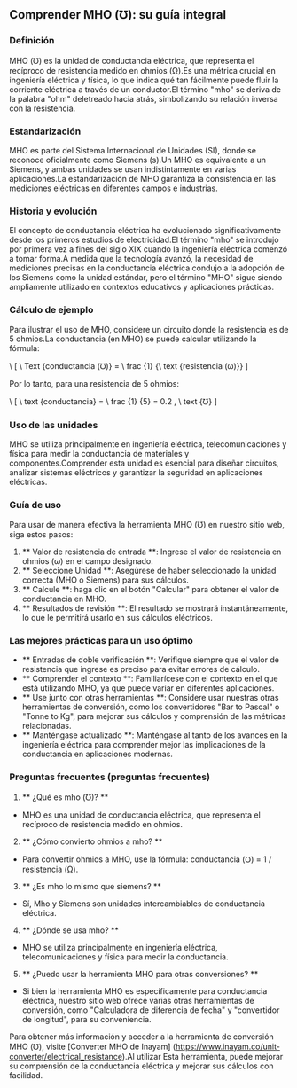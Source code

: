 ## Comprender MHO (℧): su guía integral

### Definición
MHO (℧) es la unidad de conductancia eléctrica, que representa el recíproco de resistencia medido en ohmios (Ω).Es una métrica crucial en ingeniería eléctrica y física, lo que indica qué tan fácilmente puede fluir la corriente eléctrica a través de un conductor.El término "mho" se deriva de la palabra "ohm" deletreado hacia atrás, simbolizando su relación inversa con la resistencia.

### Estandarización
MHO es parte del Sistema Internacional de Unidades (SI), donde se reconoce oficialmente como Siemens (s).Un MHO es equivalente a un Siemens, y ambas unidades se usan indistintamente en varias aplicaciones.La estandarización de MHO garantiza la consistencia en las mediciones eléctricas en diferentes campos e industrias.

### Historia y evolución
El concepto de conductancia eléctrica ha evolucionado significativamente desde los primeros estudios de electricidad.El término "mho" se introdujo por primera vez a fines del siglo XIX cuando la ingeniería eléctrica comenzó a tomar forma.A medida que la tecnología avanzó, la necesidad de mediciones precisas en la conductancia eléctrica condujo a la adopción de los Siemens como la unidad estándar, pero el término "MHO" sigue siendo ampliamente utilizado en contextos educativos y aplicaciones prácticas.

### Cálculo de ejemplo
Para ilustrar el uso de MHO, considere un circuito donde la resistencia es de 5 ohmios.La conductancia (en MHO) se puede calcular utilizando la fórmula:

\ [
\ Text {conductancia (℧)} = \ frac {1} {\ text {resistencia (ω)}}
\]

Por lo tanto, para una resistencia de 5 ohmios:

\ [
\ text {conductancia} = \ frac {1} {5} = 0.2 \, \ text {℧}
\]

### Uso de las unidades
MHO se utiliza principalmente en ingeniería eléctrica, telecomunicaciones y física para medir la conductancia de materiales y componentes.Comprender esta unidad es esencial para diseñar circuitos, analizar sistemas eléctricos y garantizar la seguridad en aplicaciones eléctricas.

### Guía de uso
Para usar de manera efectiva la herramienta MHO (℧) en nuestro sitio web, siga estos pasos:

1. ** Valor de resistencia de entrada **: Ingrese el valor de resistencia en ohmios (ω) en el campo designado.
2. ** Seleccione Unidad **: Asegúrese de haber seleccionado la unidad correcta (MHO o Siemens) para sus cálculos.
3. ** Calcule **: haga clic en el botón "Calcular" para obtener el valor de conductancia en MHO.
4. ** Resultados de revisión **: El resultado se mostrará instantáneamente, lo que le permitirá usarlo en sus cálculos eléctricos.

### Las mejores prácticas para un uso óptimo
- ** Entradas de doble verificación **: Verifique siempre que el valor de resistencia que ingrese es preciso para evitar errores de cálculo.
- ** Comprender el contexto **: Familiarícese con el contexto en el que está utilizando MHO, ya que puede variar en diferentes aplicaciones.
- ** Use junto con otras herramientas **: Considere usar nuestras otras herramientas de conversión, como los convertidores "Bar to Pascal" o "Tonne to Kg", para mejorar sus cálculos y comprensión de las métricas relacionadas.
- ** Manténgase actualizado **: Manténgase al tanto de los avances en la ingeniería eléctrica para comprender mejor las implicaciones de la conductancia en aplicaciones modernas.

### Preguntas frecuentes (preguntas frecuentes)

1. ** ¿Qué es mho (℧)? **
- MHO es una unidad de conductancia eléctrica, que representa el recíproco de resistencia medido en ohmios.

2. ** ¿Cómo convierto ohmios a mho? **
- Para convertir ohmios a MHO, use la fórmula: conductancia (℧) = 1 / resistencia (Ω).

3. ** ¿Es mho lo mismo que siemens? **
- Sí, Mho y Siemens son unidades intercambiables de conductancia eléctrica.

4. ** ¿Dónde se usa mho? **
- MHO se utiliza principalmente en ingeniería eléctrica, telecomunicaciones y física para medir la conductancia.

5. ** ¿Puedo usar la herramienta MHO para otras conversiones? **
- Si bien la herramienta MHO es específicamente para conductancia eléctrica, nuestro sitio web ofrece varias otras herramientas de conversión, como "Calculadora de diferencia de fecha" y "convertidor de longitud", para su conveniencia.

Para obtener más información y acceder a la herramienta de conversión MHO (℧), visite [Converter MHO de Inayam] (https://www.inayam.co/unit-converter/electrical_resistance).Al utilizar Esta herramienta, puede mejorar su comprensión de la conductancia eléctrica y mejorar sus cálculos con facilidad.